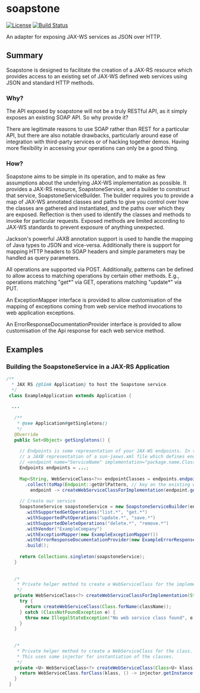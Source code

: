 # soapstone
[![License](https://img.shields.io/badge/License-Apache%202.0-blue.svg)](https://opensource.org/licenses/Apache-2.0)
[![Build Status](https://api.travis-ci.com/alfasoftware/soapstone.svg?branch=master)](https://travis-ci.com/alfasoftware/soapstone)

An adapter for exposing JAX-WS services as JSON over HTTP.

## Summary

Soapstone is designed to facilitate the creation of a JAX-RS resource which provides access to an existing set of JAX-WS defined web services using 
JSON and standard HTTP methods.

### Why?

The API exposed by soapstone will not be a truly RESTful API, as it simply exposes an existing SOAP API. So why provide it?

There are legitimate reasons to use SOAP rather than REST for a particular API, but there are also notable drawbacks, particularly around ease of 
integration with third-party services or of hacking together demos. Having more flexibility in accessing your operations can only be a good thing.

### How?

Soapstone aims to be simple in its operation, and to make as few assumptions about the underlying JAX-WS implementation as possible. It provides a 
JAX-RS resource, SoapstoneService, and a builder to construct that service, SoapstoneServiceBuilder. The builder requires you to provide a map 
of JAX-WS annotated classes and paths to give you control over how the classes are gathered and instantiated, and the paths over which they are 
exposed. Reflection is then used to identify the classes and methods to invoke for particular requests. Exposed methods are limited according
to JAX-WS standards to prevent exposure of anything unexpected.

Jackson's powerful JAXB annotation support is used to handle the mapping of Java types to JSON and vice-versa. Additionally there is support for 
mapping HTTP headers to SOAP headers and simple parameters may be handled as query parameters.

All operations are supported via POST. Additionally, patterns can be defined to allow access to matching operations by certain other methods. E.g., 
operations matching "get*" via GET, operations matching "update*" via PUT.

An ExceptionMapper interface is provided to allow customisation of the mapping of exceptions coming from web service method invocations to 
web application exceptions.

An ErrorResponseDocumentationProvider interface is provided to allow customisation of the Api response for each web service method.

## Examples

### Building the SoapstoneService in a JAX-RS Application

```java
/**
  * JAX RS {@link Application} to host the Soapstone service.
  */
 class ExampleApplication extends Application {
 
  ...
 
   /**
    * @see Application#getSingletons()
    */
   @Override
   public Set<Object> getSingletons() {
 
     // Endpoints is some representation of your JAX-WS endpoints. In this case it happens to be
     // a JAXB representation of a sun-jaxws.xml file which defines endpoints as elements like:
     // <endpoint name="ServiceName" implementation="package.name.ClassName" url-pattern="/path/to/Service"/>
     Endpoints endpoints = ...;
 
     Map<String, WebServiceClass<?>> endpointClasses = endpoints.endpoints.stream()
       .collect(toMap(Endpoint::getUrlPattern, // key on the existing web service URL pattern, we'll use the same pattern
         endpoint -> createWebServiceClassForImplementation(endpoint.getImplementation()))); // Locate the web service class
 
     // Create our service
     SoapstoneService soapstoneService = new SoapstoneServiceBuilder(endpointClasses)
       .withSupportedGetOperations("list.*", "get.*")
       .withSupportedPutOperations("update.*", "save.*")
       .withSupportedDeleteOperations("delete.*", "remove.*")
       .withVendor("ExampleCompany")
       .withExceptionMapper(new ExampleExceptionMapper())
       .withErrorResponseDocumentationProvider(new ExampleErrorResponseDocumentationProvider())
       .build();
 
     return Collections.singleton(soapstoneService);
   }
 
 
   /*
    * Private helper method to create a WebServiceClass for the implementation class.
    */
   private WebServiceClass<?> createWebServiceClassForImplementation(String className) {
     try {
       return createWebServiceClass(Class.forName(className));
     } catch (ClassNotFoundException e) {
       throw new IllegalStateException("No web service class found", e);
     }
   }
 
 
   /*
    * Private helper method to create a WebServiceClass for the class.
    * This uses some injector for instantiation of the classes.
    */
   private <U> WebServiceClass<?> createWebServiceClass(Class<U> klass) {
     return WebServiceClass.forClass(klass, () -> injector.getInstance(klass));
   }
 }
```
